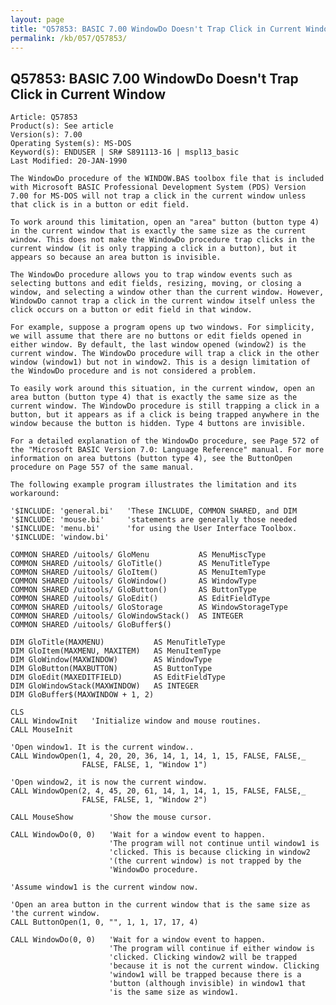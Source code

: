 ```yaml
---
layout: page
title: "Q57853: BASIC 7.00 WindowDo Doesn't Trap Click in Current Window"
permalink: /kb/057/Q57853/
---
```


## Q57853: BASIC 7.00 WindowDo Doesn't Trap Click in Current Window

	Article: Q57853
	Product(s): See article
	Version(s): 7.00
	Operating System(s): MS-DOS
	Keyword(s): ENDUSER | SR# S891113-16 | mspl13_basic
	Last Modified: 20-JAN-1990
	
	The WindowDo procedure of the WINDOW.BAS toolbox file that is included
	with Microsoft BASIC Professional Development System (PDS) Version
	7.00 for MS-DOS will not trap a click in the current window unless
	that click is in a button or edit field.
	
	To work around this limitation, open an "area" button (button type 4)
	in the current window that is exactly the same size as the current
	window. This does not make the WindowDo procedure trap clicks in the
	current window (it is only trapping a click in a button), but it
	appears so because an area button is invisible.
	
	The WindowDo procedure allows you to trap window events such as
	selecting buttons and edit fields, resizing, moving, or closing a
	window, and selecting a window other than the current window. However,
	WindowDo cannot trap a click in the current window itself unless the
	click occurs on a button or edit field in that window.
	
	For example, suppose a program opens up two windows. For simplicity,
	we will assume that there are no buttons or edit fields opened in
	either window. By default, the last window opened (window2) is the
	current window. The WindowDo procedure will trap a click in the other
	window (window1) but not in window2. This is a design limitation of
	the WindowDo procedure and is not considered a problem.
	
	To easily work around this situation, in the current window, open an
	area button (button type 4) that is exactly the same size as the
	current window. The WindowDo procedure is still trapping a click in a
	button, but it appears as if a click is being trapped anywhere in the
	window because the button is hidden. Type 4 buttons are invisible.
	
	For a detailed explanation of the WindowDo procedure, see Page 572 of
	the "Microsoft BASIC Version 7.0: Language Reference" manual. For more
	information on area buttons (button type 4), see the ButtonOpen
	procedure on Page 557 of the same manual.
	
	The following example program illustrates the limitation and its
	workaround:
	
	'$INCLUDE: 'general.bi'   'These INCLUDE, COMMON SHARED, and DIM
	'$INCLUDE: 'mouse.bi'     'statements are generally those needed
	'$INCLUDE: 'menu.bi'      'for using the User Interface Toolbox.
	'$INCLUDE: 'window.bi'
	
	COMMON SHARED /uitools/ GloMenu           AS MenuMiscType
	COMMON SHARED /uitools/ GloTitle()        AS MenuTitleType
	COMMON SHARED /uitools/ GloItem()         AS MenuItemType
	COMMON SHARED /uitools/ GloWindow()       AS WindowType
	COMMON SHARED /uitools/ GloButton()       AS ButtonType
	COMMON SHARED /uitools/ GloEdit()         AS EditFieldType
	COMMON SHARED /uitools/ GloStorage        AS WindowStorageType
	COMMON SHARED /uitools/ GloWindowStack()  AS INTEGER
	COMMON SHARED /uitools/ GloBuffer$()
	
	DIM GloTitle(MAXMENU)           AS MenuTitleType
	DIM GloItem(MAXMENU, MAXITEM)   AS MenuItemType
	DIM GloWindow(MAXWINDOW)        AS WindowType
	DIM GloButton(MAXBUTTON)        AS ButtonType
	DIM GloEdit(MAXEDITFIELD)       AS EditFieldType
	DIM GloWindowStack(MAXWINDOW)   AS INTEGER
	DIM GloBuffer$(MAXWINDOW + 1, 2)
	
	CLS
	CALL WindowInit   'Initialize window and mouse routines.
	CALL MouseInit
	
	'Open window1. It is the current window..
	CALL WindowOpen(1, 4, 20, 20, 36, 14, 1, 14, 1, 15, FALSE, FALSE,_
	                FALSE, FALSE, 1, "Window 1")
	
	'Open window2, it is now the current window.
	CALL WindowOpen(2, 4, 45, 20, 61, 14, 1, 14, 1, 15, FALSE, FALSE,_
	                FALSE, FALSE, 1, "Window 2")
	
	CALL MouseShow        'Show the mouse cursor.
	
	CALL WindowDo(0, 0)   'Wait for a window event to happen.
	                      'The program will not continue until window1 is
	                      'clicked. This is because clicking in window2
	                      '(the current window) is not trapped by the
	                      'WindowDo procedure.
	
	'Assume window1 is the current window now.
	
	'Open an area button in the current window that is the same size as
	'the current window.
	CALL ButtonOpen(1, 0, "", 1, 1, 17, 17, 4)
	
	CALL WindowDo(0, 0)   'Wait for a window event to happen.
	                      'The program will continue if either window is
	                      'clicked. Clicking window2 will be trapped
	                      'because it is not the current window. Clicking
	                      'window1 will be trapped because there is a
	                      'button (although invisible) in window1 that
	                      'is the same size as window1.
